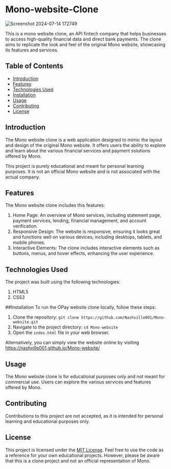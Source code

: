 # Mono-website-Clone
![Screenshot 2024-07-14 172749](https://github.com/user-attachments/assets/9031e4e8-aeb9-405c-96f6-c438a2822527)

This is a mono website clone, an API fintech company that helps businesses to access high-quality financial data and direct bank payments.  The clone aims to replicate the look and feel of the original Mono website, showcasing its features and services.

## Table of Contents
+ [Introduction](https://github.com/Nashville001/Mono-website/blob/master/README.md/Introduction)
+ [Features](https://github.com/Nashville001/Mono-website/blob/master/README.md/Features)
+ [Technologies Used](https://github.com/Nashville001/Mono-website/blob/master/README.md/Technologies)
+ [Installation](https://github.com/Nashville001/Mono-website/blob/master/README.md/Installation)
+ [Usage](https://github.com/Nashville001/Mono-website/blob/master/README.md/Usage)
+ [Contributing](https://github.com/Nashville001/Mono-website/blob/master/README.md/Contributing)
+ [License](https://github.com/Nashville001/Mono-website/blob/master/README.md/License)

## Introduction
The Mono website clone is a web application designed to mimic the layout and design of the original Mono website. It offers users the ability to explore and learn about the various financial services and payment solutions offered by Mono.

This project is purely educational and meant for personal learning purposes. It is not an official Mono website and is not associated with the actual company.

## Features
The Mono website clone includes this features:
1. Home Page: An overview of Mono services, including statement page, payment services, lending, financial management, and account verification.
2. Responsive Design: The website is responsive, ensuring it looks great and functions well on various devices, including desktops, tablets, and mobile phones.
3. Interactive Elements: The clone includes interactive elements such as buttons, menus, and hover effects, enhancing the user experience.

## Technologies Used
The project was built using the following technologies:

1. HTML5
2. CSS3

##Installation
To run the OPay website clone locally, follow these steps:
1. Clone the repository: `git clone https://github.com/Nashville001/Mono-website.git`
2. Navigate to the project directory: `cd Mono-website`
3. Open the `index.html` file in your web browser.

Alternatively, you can simply view the website online by visiting https://nashville001.github.io/Mono-website/

## Usage
The Mono website clone is for educational purposes only and not meant for commercial use. Users can explore the various services and features offered by Mono.

## Contributing

Contributions to this project are not accepted, as it is intended for personal learning and educational purposes only.

## License
This project is licensed under the [MIT License](https://github.com/Nashville001/Mono-website/blob/master/README.md). Feel free to use the code as a reference for your own educational projects. However, please be aware that this is a clone project and not an official representation of Mono.
